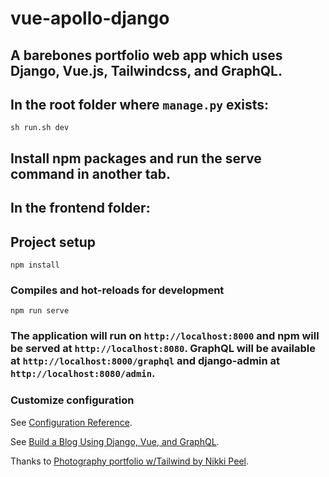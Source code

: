 # vue-apollo-django

## A barebones portfolio web app which uses Django, Vue.js, Tailwindcss, and GraphQL.

## In the root folder where `manage.py` exists:

```
sh run.sh dev
```

## Install npm packages and run the serve command in another tab.

## In the frontend folder:

## Project setup

```
npm install
```

### Compiles and hot-reloads for development

```
npm run serve
```

### The application will run on `http://localhost:8000` and npm will be served at `http://localhost:8080`. GraphQL will be available at `http://localhost:8000/graphql` and django-admin at `http://localhost:8080/admin`.

### Customize configuration

See [Configuration Reference](https://cli.vuejs.org/config/).

See [Build a Blog Using Django, Vue, and GraphQL](https://realpython.com/python-django-blog/).

Thanks to [Photography portfolio w/Tailwind by Nikki Peel](https://codepen.io/nikki-peel/pen/zYKBzzg).
